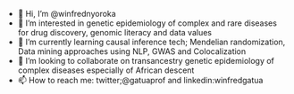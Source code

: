 - 👋 Hi, I’m @winfrednyoroka
- 👀 I’m interested in genetic epidemiology of complex and rare diseases for drug discovery, genomic literacy and data values 
- 🌱 I’m currently learning causal inference tech; Mendelian randomization, Data mining approaches using NLP, GWAS and Colocalization
- 💞️ I’m looking to collaborate on transancestry genetic epidemiology of complex diseases especially of African descent 
- 📫 How to reach me: twitter;@gatuaprof and linkedin:winfredgatua

<!---
winfrednyoroka/winfrednyoroka is a ✨ special ✨ repository because its `README.md` (this file) appears on your GitHub profile.
You can click the Preview link to take a look at your changes.
--->
